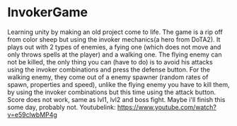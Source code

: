 # InvokerGame
Learning unity by making an old project come to life.
The game is a rip off from color sheep but using the invoker mechanics(a hero from DoTA2).
It plays out with 2 types of enemies, a fying one (which does not move and only throws spells at the player) and a walking one.
The flying enemy can not be killed, the only thing you can (have to do) is to avoid his attacks using the invoker combinations and press the defense button. For the walking enemy, they come out of a enemy spawner (random rates of spawn, properties and speed), unlike the flying enemy you have to kill them, by using the invoker combinations but this time using the attack button.
Score does not work, same as lvl1, lvl2 and boss fight. Maybe i'll finish this some day, probably not.
Youtubelink: https://www.youtube.com/watch?v=e59clwbMP4g
